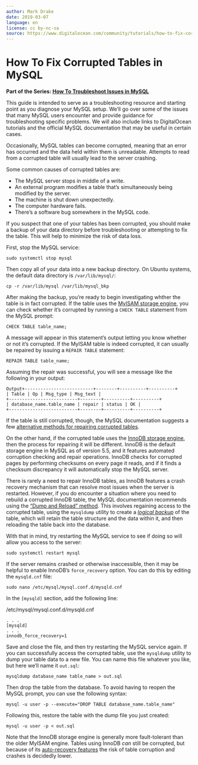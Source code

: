 ```yaml
---
author: Mark Drake
date: 2019-03-07
language: en
license: cc by-nc-sa
source: https://www.digitalocean.com/community/tutorials/how-to-fix-corrupted-tables-in-mysql
---
```


# How To Fix Corrupted Tables in MySQL

 **Part of the Series: [How To Troubleshoot Issues in MySQL](/community/tutorial_series/how-to-troubleshoot-issues-in-mysql)**

This guide is intended to serve as a troubleshooting resource and starting point as you diagnose your MySQL setup. We’ll go over some of the issues that many MySQL users encounter and provide guidance for troubleshooting specific problems. We will also include links to DigitalOcean tutorials and the official MySQL documentation that may be useful in certain cases.

Occasionally, MySQL tables can become corrupted, meaning that an error has occurred and the data held within them is unreadable. Attempts to read from a corrupted table will usually lead to the server crashing.

Some common causes of corrupted tables are:

- The MySQL server stops in middle of a write.
- An external program modifies a table that’s simultaneously being modified by the server.
- The machine is shut down unexpectedly.
- The computer hardware fails.
- There’s a software bug somewhere in the MySQL code.

If you suspect that one of your tables has been corrupted, you should make a backup of your data directory before troubleshooting or attempting to fix the table. This will help to minimize the risk of data loss.

First, stop the MySQL service:

    sudo systemctl stop mysql

Then copy all of your data into a new backup directory. On Ubuntu systems, the default data directory is `/var/lib/mysql/`:

    cp -r /var/lib/mysql /var/lib/mysql_bkp

After making the backup, you’re ready to begin investigating whther the table is in fact corrupted. If the table uses the [MyISAM storage engine](https://dev.mysql.com/doc/refman/5.7/en/myisam-storage-engine.html), you can check whether it’s corrupted by running a `CHECK TABLE` statement from the MySQL prompt:

    CHECK TABLE table_name;

A message will appear in this statement’s output letting you know whether or not it’s corrupted. If the MyISAM table is indeed corrupted, it can usually be repaired by issuing a `REPAIR TABLE` statement:

    REPAIR TABLE table_name;

Assuming the repair was successful, you will see a message like the following in your output:

    Output+--------------------------+--------+----------+----------+
    | Table | Op | Msg_type | Msg_text |
    +--------------------------+--------+----------+----------+
    | database_name.table_name | repair | status | OK |
    +--------------------------+--------+----------+----------+

If the table is still corrupted, though, the MySQL documentation suggests a few [alternative methods for repairing corrupted tables](https://dev.mysql.com/doc/refman/5.7/en/rebuilding-tables.html).

On the other hand, if the corrupted table uses the [InnoDB storage engine](https://dev.mysql.com/doc/refman/5.7/en/innodb-storage-engine.html), then the process for repairing it will be different. InnoDB is the default storage engine in MySQL as of version 5.5, and it features automated corruption checking and repair operations. InnoDB checks for corrupted pages by performing checksums on every page it reads, and if it finds a checksum discrepancy it will automatically stop the MySQL server.

There is rarely a need to repair InnoDB tables, as InnoDB features a crash recovery mechanism that can resolve most issues when the server is restarted. However, if you do encounter a situation where you need to rebuild a corrupted InnoDB table, the MySQL documentation recommends using the [“Dump and Reload” method](https://dev.mysql.com/doc/refman/5.7/en/rebuilding-tables.html#rebuilding-tables-dump-reload). This involves regaining access to the corrupted table, using the `mysqldump` utility to create a [_logical backup_](https://dev.mysql.com/doc/refman/5.7/en/glossary.html#glos_logical_backup) of the table, which will retain the table structure and the data within it, and then reloading the table back into the database.

With that in mind, try restarting the MySQL service to see if doing so will allow you access to the server:

    sudo systemctl restart mysql

If the server remains crashed or otherwise inaccessible, then it may be helpful to enable InnoDB’s `force_recovery` option. You can do this by editing the `mysqld.cnf` file:

    sudo nano /etc/mysql/mysql.conf.d/mysqld.cnf

In the `[mysqld]` section, add the following line:

/etc/mysql/mysql.conf.d/mysqld.cnf

    . . .
    [mysqld]
    . . .
    innodb_force_recovery=1

Save and close the file, and then try restarting the MySQL service again. If you can successfully access the corrupted table, use the `mysqldump` utility to dump your table data to a new file. You can name this file whatever you like, but here we’ll name it `out.sql`:

    mysqldump database_name table_name > out.sql

Then drop the table from the database. To avoid having to reopen the MySQL prompt, you can use the following syntax:

    mysql -u user -p --execute="DROP TABLE database_name.table_name"

Following this, restore the table with the dump file you just created:

    mysql -u user -p < out.sql

Note that the InnoDB storage engine is generally more fault-tolerant than the older MyISAM engine. Tables using InnoDB _can_ still be corrupted, but because of its [auto-recovery features](https://dev.mysql.com/doc/refman/5.7/en/innodb-recovery.html) the risk of table corruption and crashes is decidedly lower.
